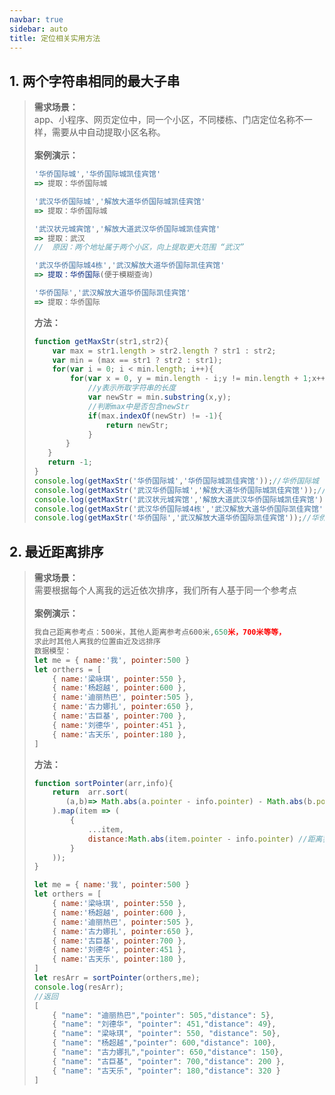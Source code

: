 ```yaml
---
navbar: true
sidebar: auto
title: 定位相关实用方法
---
```


## 1. 两个字符串相同的最大子串
> <b>需求场景：</b><br/>
> app、小程序、网页定位中，同一个小区，不同楼栋、门店定位名称不一样，需要从中自动提取小区名称。<br/><br/>
> <b>案例演示：</b><br/>
> ```javascript
> '华侨国际城','华侨国际城凯佳宾馆'  
> => 提取：华侨国际城            
> 
> '武汉华侨国际城','解放大道华侨国际城凯佳宾馆'   
> => 提取：华侨国际城
> 
> '武汉状元城宾馆','解放大道武汉华侨国际城凯佳宾馆' 
> => 提取：武汉
> //  原因：两个地址属于两个小区，向上提取更大范围 “武汉”
> 
> '武汉华侨国际城4栋','武汉解放大道华侨国际凯佳宾馆' 
> => 提取：华侨国际(便于模糊查询)
> 
> '华侨国际','武汉解放大道华侨国际凯佳宾馆'  
> => 提取：华侨国际
> ```
> <b>方法：</b>
> ```javascript
> function getMaxStr(str1,str2){
>     var max = str1.length > str2.length ? str1 : str2;
>     var min = (max == str1 ? str2 : str1);
>     for(var i = 0; i < min.length; i++){
>         for(var x = 0, y = min.length - i;y != min.length + 1;x++,y++){
>             //y表示所取字符串的长度
>             var newStr = min.substring(x,y);
>             //判断max中是否包含newStr
>             if(max.indexOf(newStr) != -1){
>                 return newStr;
>             }
>        }
>    }
>    return -1;
> }
> console.log(getMaxStr('华侨国际城','华侨国际城凯佳宾馆'));//华侨国际城
> console.log(getMaxStr('武汉华侨国际城','解放大道华侨国际城凯佳宾馆'));//华侨国际城
> console.log(getMaxStr('武汉状元城宾馆','解放大道武汉华侨国际城凯佳宾馆'));//武汉
> console.log(getMaxStr('武汉华侨国际城4栋','武汉解放大道华侨国际凯佳宾馆'));//华侨国际
> console.log(getMaxStr('华侨国际','武汉解放大道华侨国际凯佳宾馆'));//华侨国际
> ```

## 2. 最近距离排序
> <b>需求场景：</b><br/>
>  需要根据每个人离我的远近依次排序，我们所有人基于同一个参考点<br/><br/>
> <b>案例演示：</b><br/>
> ```javascript
> 我自己距离参考点：500米，其他人距离参考点600米,650米，700米等等，
> 求此时其他人离我的位置由近及远排序
> 数据模型：
> let me = { name:'我', pointer:500 }
> let orthers = [
>     { name:'梁咏琪', pointer:550 },
>     { name:'杨超越', pointer:600 },
>     { name:'迪丽热巴', pointer:505 },
>     { name:'古力娜扎', pointer:650 },
>     { name:'古巨基', pointer:700 },
>     { name:'刘德华', pointer:451 },
>     { name:'古天乐', pointer:180 },
> ]
> ```
> <b>方法：</b>
> ```javascript
> function sortPointer(arr,info){
>     return  arr.sort(
>        (a,b)=> Math.abs(a.pointer - info.pointer) - Math.abs(b.pointer - info.pointer)
>     ).map(item => (
>         {
>             ...item,
>             distance:Math.abs(item.pointer - info.pointer) //距离我多远
>         }
>     ));
> }
> 
> let me = { name:'我', pointer:500 }
> let orthers = [
>     { name:'梁咏琪', pointer:550 },
>     { name:'杨超越', pointer:600 },
>     { name:'迪丽热巴', pointer:505 },
>     { name:'古力娜扎', pointer:650 },
>     { name:'古巨基', pointer:700 },
>     { name:'刘德华', pointer:451 },
>     { name:'古天乐', pointer:180 },
> ]
> let resArr = sortPointer(orthers,me);
> console.log(resArr);
> //返回
> [
>     { "name": "迪丽热巴","pointer": 505,"distance": 5},
>     { "name": "刘德华", "pointer": 451,"distance": 49},
>     { "name": "梁咏琪", "pointer": 550, "distance": 50},
>     { "name": "杨超越","pointer": 600,"distance": 100},
>     { "name": "古力娜扎","pointer": 650,"distance": 150},
>     { "name": "古巨基", "pointer": 700,"distance": 200 },
>     { "name": "古天乐", "pointer": 180,"distance": 320 }
> ]
> ```